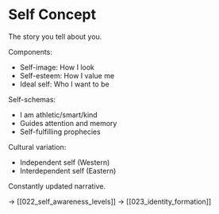 # Self Concept

The story you tell about you.

Components:
- Self-image: How I look
- Self-esteem: How I value me
- Ideal self: Who I want to be

Self-schemas:
- I am athletic/smart/kind
- Guides attention and memory
- Self-fulfilling prophecies

Cultural variation:
- Independent self (Western)
- Interdependent self (Eastern)

Constantly updated narrative.

→ [[022_self_awareness_levels]]
→ [[023_identity_formation]]